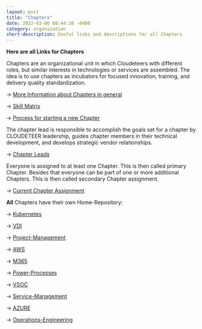 ```yaml
---
layout: post
title: "Chapters"
date: 2022-03-06 08:44:38 -0400
category: organization
short-description: Useful links and descriptions for all Chapters
---
```


**Here are all Links for Chapters**

Chapters are an organizational unit in which Cloudeteers with different roles, but similar interests in technologies or services are assembled. The idea is to use chapters as incubators for focused innovation, training, and delivery quality standardization.

&rarr; [More Information about Chapters in general](https://github.com/cloudeteer/cdt-2.0/wiki/03.1_Chapters)

&rarr; [Skill Matrix](https://github.com/cloudeteer/cdt-2.0/wiki/Skill-Matrix)

&rarr; [Process for starting a new Chapter](https://github.com/cloudeteer/cdt-2.0/wiki/05.1_Chapter_Initiation)

The chapter lead is responsible to accomplish the goals set for a chapter by CLOUDETEER leadership, guides chapter members in their technical development, and develops strategic vendor relationships.

&rarr; [Chapter Leads](https://github.com/cloudeteer/cdt-2.0/wiki/03.2_Chapter_Leads)

Everyone is assigned to at least one Chapter. This is then called primary Chapter. Besides that everyone can be part of one or more additional Chapters. This is then called secondary Chapter assignment.

&rarr; [Current Chapter Assignment](https://github.com/cloudeteer/cdt-2.0/wiki/03.4_Chapter_Chapter_Lead_and_Tribe_Assignments#chapter-assignments)

**All** Chapters have their own Home-Repository:

&rarr; [Kubernetes](https://github.com/cloudeteer/chapter-kubernetes)

&rarr; [VDI](https://github.com/cloudeteer/chapter-vdi)

&rarr; [Project-Management](https://github.com/cloudeteer/chapter-project-management)

&rarr; [AWS](https://github.com/cloudeteer/chapter-aws)

&rarr; [M365](https://github.com/cloudeteer/chapter-m365)

&rarr; [Power-Processes](https://github.com/cloudeteer/chapter-power-processes)

&rarr; [VSOC](https://github.com/cloudeteer/chapter-vsoc)

&rarr; [Service-Management](https://github.com/cloudeteer/chapter-service-management)

&rarr; [AZURE](https://github.com/cloudeteer/chapter-azure)

&rarr; [Operations-Engineering](https://github.com/cloudeteer/chapter-operations-engineering)
